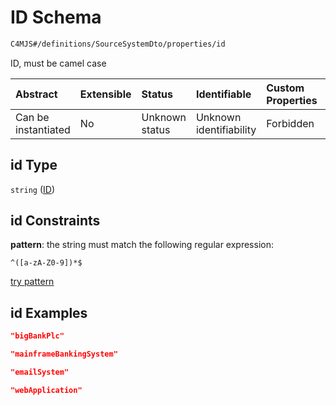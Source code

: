 # ID Schema

```txt
C4MJS#/definitions/SourceSystemDto/properties/id
```

ID, must be camel case

| Abstract            | Extensible | Status         | Identifiable            | Custom Properties | Additional Properties | Access Restrictions | Defined In                                                                            |
| :------------------ | :--------- | :------------- | :---------------------- | :---------------- | :-------------------- | :------------------ | :------------------------------------------------------------------------------------ |
| Can be instantiated | No         | Unknown status | Unknown identifiability | Forbidden         | Allowed               | none                | [source-workspace.schema.json\*](source-workspace.schema.json "open original schema") |

## id Type

`string` ([ID](source-workspace-definitions-system-properties-id.md))

## id Constraints

**pattern**: the string must match the following regular expression:&#x20;

```regexp
^([a-zA-Z0-9])*$
```

[try pattern](https://regexr.com/?expression=%5E\(%5Ba-zA-Z0-9%5D\)*%24 "try regular expression with regexr.com")

## id Examples

```json
"bigBankPlc"
```

```json
"mainframeBankingSystem"
```

```json
"emailSystem"
```

```json
"webApplication"
```

